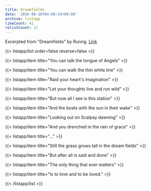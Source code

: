 ```yaml
---
title: Dreamfields
date: '2016-08-18T04:08:43+00:00'
archive: listapp
likeCount: 41
relistCount: 11
---
```


Excerpted from "Dreamfields" by Runrig. [Link](https://youtu.be/me8Mie8AAZA)

<!--more-->

{{< listapp/list order=false reverse=false >}}

   {{< listapp/item title="You can talk the tongue of Angels" >}}

   {{< listapp/item title="You can walk the thin white line" >}}

   {{< listapp/item title="Raid your heart's imagination" >}}

   {{< listapp/item title="Let your thoughts live and run wild" >}}

   {{< listapp/item title="But now all I see is this station" >}}

   {{< listapp/item title="And the boats with the sun in their wake" >}}

   {{< listapp/item title="Looking out on Scalpay dawning" >}}

   {{< listapp/item title="And you drenched in the rain of grace" >}}

   {{< listapp/item title="..." >}}

   {{< listapp/item title="Still the grass grows tall in the dream fields" >}}

   {{< listapp/item title="But after all is said and done" >}}

   {{< listapp/item title="The only thing that ever matters" >}}

   {{< listapp/item title="Is to love and to be loved." >}}

{{< /listapp/list >}}
